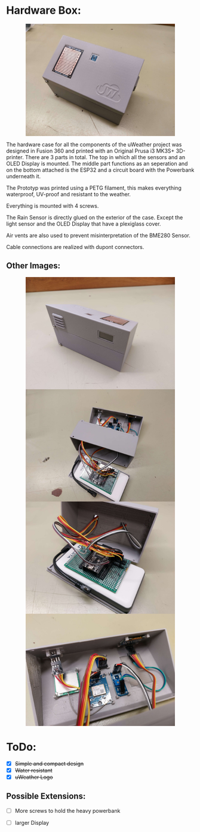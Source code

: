# Hardware Box:

<p align="center">
    <img src="https://github.com/lstranskyTGM/uWeather/blob/main/HardwareBox/img/uWeatherBox1.jpg?raw=true" alt="database" width="400" align="center">
</p>

The hardware case for all the components of the uWeather project was designed in Fusion 360 and printed with an Original Prusa i3 MK3S+ 3D-printer. There are 3 parts in total. The top in which all the sensors and an OLED Display is mounted. The middle part functions as an seperation and on the bottom attached is the ESP32 and a circuit board with the Powerbank underneath it. 

The Prototyp was printed using a PETG filament, this makes everything waterproof, UV-proof and resistant to the weather. 

Everything is mounted with 4 screws.  

The Rain Sensor is directly glued on the exterior of the case. Except the light sensor and the OLED Display that have a plexiglass cover. 

Air vents are also used to prevent misinterpretation of the BME280 Sensor.

Cable connections are realized with dupont connectors.

## Other Images:

<p align="center">
    <img src="https://github.com/lstranskyTGM/uWeather/blob/main/HardwareBox/img/uWeatherBox2.jpg?raw=true" alt="database" width="400" align="center">
    <img src="https://github.com/lstranskyTGM/uWeather/blob/main/HardwareBox/img/uWeatherBox3.jpg?raw=true" alt="database" width="400" align="center">
    <img src="https://github.com/lstranskyTGM/uWeather/blob/main/HardwareBox/img/uWeatherBox4.jpg?raw=true" alt="database" width="400" align="center">
    <img src="https://github.com/lstranskyTGM/uWeather/blob/main/HardwareBox/img/uWeatherBox5.jpg?raw=true" alt="database" width="400" align="center">
</p>

# ToDo:

- [x] ~~Simple and compact design~~
- [x] ~~Water resistant~~
- [x] ~~uWeather Logo~~

## Possible Extensions:

- [ ] More screws to hold the heavy powerbank
- [ ] larger Display




